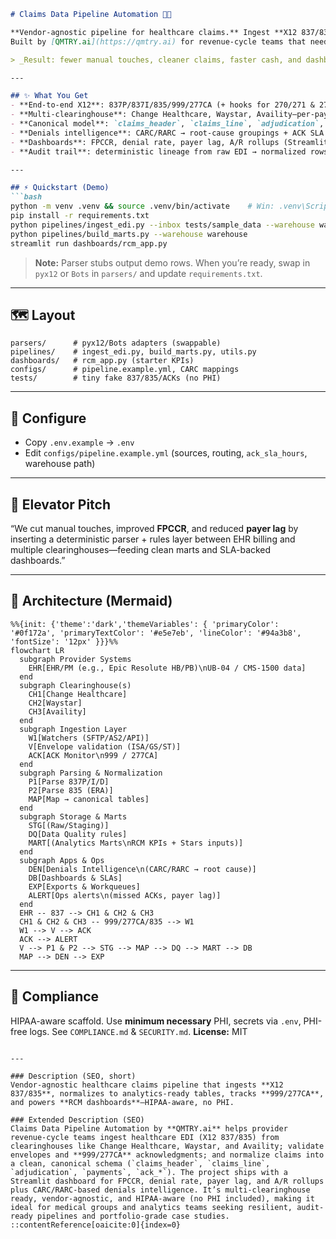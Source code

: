 ````markdown
# Claims Data Pipeline Automation 🚀💉

**Vendor-agnostic pipeline for healthcare claims.** Ingest **X12 837/835**, normalize to a clean schema, track **999/277CA** acks, and light up **RCM KPIs**—without vendor lock-in.  
Built by [QMTRY.ai](https://qmtry.ai) for revenue-cycle teams that need resilient, audit-ready flows in a multi-clearinghouse world.

> _Result: fewer manual touches, cleaner claims, faster cash, and dashboards your CFO actually opens._

---

## ✨ What You Get
- **End-to-end X12**: 837P/837I/835/999/277CA (+ hooks for 270/271 & 276/277)  
- **Multi-clearinghouse**: Change Healthcare, Waystar, Availity—per-payer routing & failover  
- **Canonical model**: `claims_header`, `claims_line`, `adjudication`, `payments`, `ack_*`  
- **Denials intelligence**: CARC/RARC → root-cause groupings + ACK SLA alerts  
- **Dashboards**: FPCCR, denial rate, payer lag, A/R rollups (Streamlit starter)  
- **Audit trail**: deterministic lineage from raw EDI → normalized rows (no PHI in repo)

---

## ⚡ Quickstart (Demo)
```bash
python -m venv .venv && source .venv/bin/activate    # Win: .venv\Scripts\activate
pip install -r requirements.txt
python pipelines/ingest_edi.py --inbox tests/sample_data --warehouse warehouse
python pipelines/build_marts.py --warehouse warehouse
streamlit run dashboards/rcm_app.py
````

> **Note:** Parser stubs output demo rows. When you’re ready, swap in `pyx12` or `Bots` in `parsers/` and update `requirements.txt`.

---

## 🗺️ Layout

```
parsers/      # pyx12/Bots adapters (swappable)
pipelines/    # ingest_edi.py, build_marts.py, utils.py
dashboards/   # rcm_app.py (starter KPIs)
configs/      # pipeline.example.yml, CARC mappings
tests/        # tiny fake 837/835/ACKs (no PHI)
```

---

## 🔧 Configure

* Copy `.env.example` → `.env`
* Edit `configs/pipeline.example.yml` (sources, routing, `ack_sla_hours`, warehouse path)

---

## 🧩 Elevator Pitch

“We cut manual touches, improved **FPCCR**, and reduced **payer lag** by inserting a deterministic parser + rules layer between EHR billing and multiple clearinghouses—feeding clean marts and SLA-backed dashboards.”

---

## 🧱 Architecture (Mermaid)

```mermaid
%%{init: {'theme':'dark','themeVariables': { 'primaryColor': '#0f172a', 'primaryTextColor': '#e5e7eb', 'lineColor': '#94a3b8', 'fontSize': '12px' }}}%%
flowchart LR
  subgraph Provider Systems
    EHR[EHR/PM (e.g., Epic Resolute HB/PB)\nUB-04 / CMS-1500 data]
  end
  subgraph Clearinghouse(s)
    CH1[Change Healthcare]
    CH2[Waystar]
    CH3[Availity]
  end
  subgraph Ingestion Layer
    W1[Watchers (SFTP/AS2/API)]
    V[Envelope validation (ISA/GS/ST)]
    ACK[ACK Monitor\n999 / 277CA]
  end
  subgraph Parsing & Normalization
    P1[Parse 837P/I/D]
    P2[Parse 835 (ERA)]
    MAP[Map → canonical tables]
  end
  subgraph Storage & Marts
    STG[(Raw/Staging)]
    DQ[Data Quality rules]
    MART[(Analytics Marts\nRCM KPIs + Stars inputs)]
  end
  subgraph Apps & Ops
    DEN[Denials Intelligence\n(CARC/RARC → root cause)]
    DB[Dashboards & SLAs]
    EXP[Exports & Workqueues]
    ALERT[Ops alerts\n(missed ACKs, payer lag)]
  end
  EHR -- 837 --> CH1 & CH2 & CH3
  CH1 & CH2 & CH3 -- 999/277CA/835 --> W1
  W1 --> V --> ACK
  ACK --> ALERT
  V --> P1 & P2 --> STG --> MAP --> DQ --> MART --> DB
  MAP --> DEN --> EXP
```

---

## 🔐 Compliance

HIPAA-aware scaffold. Use **minimum necessary** PHI, secrets via `.env`, PHI-free logs. See `COMPLIANCE.md` & `SECURITY.md`.
**License:** MIT

```

---

### Description (SEO, short)
Vendor-agnostic healthcare claims pipeline that ingests **X12 837/835**, normalizes to analytics-ready tables, tracks **999/277CA**, and powers **RCM dashboards**—HIPAA-aware, no PHI.

### Extended Description (SEO)
Claims Data Pipeline Automation by **QMTRY.ai** helps provider revenue-cycle teams ingest healthcare EDI (X12 837/835) from clearinghouses like Change Healthcare, Waystar, and Availity; validate envelopes and **999/277CA** acknowledgments; and normalize claims into a clean, canonical schema (`claims_header`, `claims_line`, `adjudication`, `payments`, `ack_*`). The project ships with a Streamlit dashboard for FPCCR, denial rate, payer lag, and A/R rollups plus CARC/RARC-based denials intelligence. It’s multi-clearinghouse ready, vendor-agnostic, and HIPAA-aware (no PHI included), making it ideal for medical groups and analytics teams seeking resilient, audit-ready pipelines and portfolio-grade case studies.
::contentReference[oaicite:0]{index=0}
```

